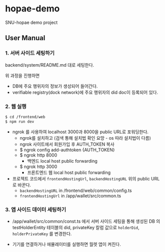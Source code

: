 # hopae-demo

SNU-hopae demo project

## User Manual

### 1. 서버 사이드 세팅하기

backend/system/README.md 대로 세팅한다.

위 과정을 진행하면

- DB에 주요 행위자의 정보가 생성되어 들어간다.
- verifiable registry(dock network)에 주요 행위자의 did doc이 등록되어 있다.

### 2. 웹 실행

```bash
$ cd /frontend/web
$ npm run dev
```

- ngrok 를 사용하여 localhost 3000과 8000을 public URL로 포워딩한다.
  - ngrok를 설치하고 (검색 통해 설치법 확인 요망 - os 따라 설치법이 다름)
  - ngrok 사이트에서 회원가입 후 AUTH_TOKEN 복사
  - $ ngrok config add-authtoken {AUTH_TOKEN}
  - $ ngrok http 8000
    - 백엔드 local host public forwarding
  - $ ngrok http 3000
    - 프론트엔드 웹 local host public forwarding
- 프로젝트 코드에서 `frontendHostingUrl`, `backendHostingURL` 위의 public URL로 바꾼다.
  - `backendHostingURL` in /frontend/web/common/config.ts
  - `frontendHostingUrl` in /app/wallet/src/common.ts

### 3. 앱 사이드 데이터 세팅하기

- /app/wallet/src/common/const.ts 에서 서버 사이드 세팅을 통해 생성된 DB 의 testHolderEntity 테이블의 did, privateKey 칼럼 값으로 `holderDid`, `holderPrivateKey` 를 변경한다.

- 기기를 연결하거나 에뮬레이터를 실행하면 월렛 앱이 켜진다.
